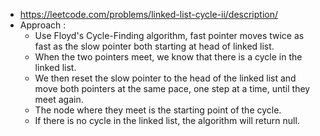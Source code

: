 - https://leetcode.com/problems/linked-list-cycle-ii/description/
- Approach :
	-  Use Floyd's Cycle-Finding algorithm, fast pointer moves twice as fast as the slow pointer both starting at head of linked list.
	- When the two pointers meet, we know that there is a cycle in the linked list.
	- We then reset the slow pointer to the head of the linked list and move both pointers at the same pace, one step at a time, until they meet again.
	- The node where they meet is the starting point of the cycle.
	- If there is no cycle in the linked list, the algorithm will return null.